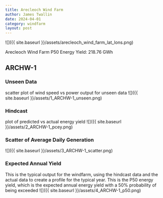 ```yaml
---
title: Arecleoch Wind Farm
author: James Twallin
date: 2024-04-01
category: windfarm
layout: post
---
```

![]({{ site.baseurl }}/assets/arecleoch_wind_farm_lat_lons.png)

Arecleoch Wind Farm P50 Energy Yield: 218.76 GWh

ARCHW-1
-------------
### Unseen Data 
scatter plot of wind speed vs power output for unseen data
![]({{ site.baseurl }}/assets/1_ARCHW-1_unseen.png)
### Hindcast 
plot of predicted vs actual energy yield
![]({{ site.baseurl }}/assets/2_ARCHW-1_pcey.png)
### Scatter of Average Daily Generation 

![]({{ site.baseurl }}/assets/3_ARCHW-1_scatter.png)
### Expected Annual Yield 
This is the typical output for the windfarm, using the hindcast data and the actual data to create a profile for the typical year. This is the P50 energy yield, which is the expected annual energy yield with a 50% probability of being exceeded
![]({{ site.baseurl }}/assets/4_ARCHW-1_p50.png)

